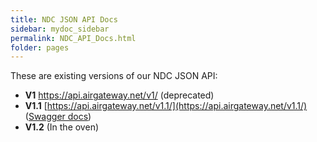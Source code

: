 ```yaml
---
title: NDC JSON API Docs
sidebar: mydoc_sidebar
permalink: NDC_API_Docs.html
folder: pages
---
```


These are existing versions of our NDC JSON API:

- **V1** https://api.airgateway.net/v1/ (deprecated)
- **V1.1** [https://api.airgateway.net/v1.1/](https://api.airgateway.net/v1.1/) ([Swagger docs](https://api.airgateway.net/v1.1/swagger-ui/))
- **V1.2** (In the oven)
